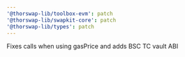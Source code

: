 ```yaml
---
'@thorswap-lib/toolbox-evm': patch
'@thorswap-lib/swapkit-core': patch
'@thorswap-lib/types': patch
---
```


Fixes calls when using gasPrice and adds BSC TC vault ABI
